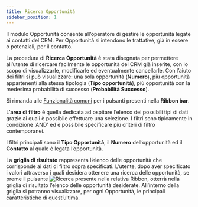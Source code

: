```yaml
---
title: Ricerca Opportunità
sidebar_position: 1
---
```


Il modulo Opportunità consente all’operatore di gestire le opportunità legate ai contatti del CRM. Per Opportunità si intendono le trattative, già in essere o potenziali, per il contatto.

La procedura di **Ricerca Opportunità** è stata disegnata per permettere all’utente di ricercare facilmente le opportunità del CRM già inserite, con lo scopo di visualizzarle, modificarle ed eventualmente cancellarle.
Con l’aiuto dei filtri si può visualizzare: una sola opportunità (**Numero**), più opportunità appartenenti alla stessa tipologia (**Tipo opportunità**), più opportunità con la medesima probabilità di successo (**Probabilità Successo**).

Si rimanda alle [Funzionalità comuni](/docs/guide/common/operations-with-data/view-modify-save-and-delete-data) per i pulsanti presenti nella **Ribbon bar**.

L’**area di filtro** è quella dedicata ad ospitare l’elenco dei possibili tipi di dati grazie ai quali è possibile effettuare una selezione. I filtri sono tipicamente in condizione 'AND' ed è possibile specificare più criteri di filtro contemporanei.

I filtri principali sono il **Tipo Opportunità**, il **Numero** dell’opportunità ed il **Contatto** al quale è legata l’opportunità.

La **griglia di risultato** rappresenta l’elenco delle opportunità che corrisponde ai dati di filtro sopra specificati. L’utente, dopo aver specificato i valori attraverso i quali desidera ottenere una ricerca delle opportunità, se preme il pulsante ![Ricerca](/img/neutral/common/search.png) presente nella relativa Ribbon, otterrà nella griglia di risultato l’elenco delle opportunità desiderate.
All’interno della griglia si potranno visualizzare, per ogni Opportunità, le principali caratteristiche di quest’ultima.


